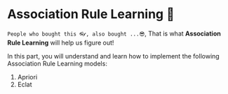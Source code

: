 # Association Rule Learning 👮

`People who bought this 👓, also bought ...😎`, That is what **Association Rule Learning** will help us figure out!

In this part, you will understand and learn how to implement the following Association Rule Learning models:

1. Apriori
2. Eclat